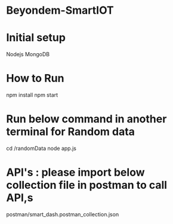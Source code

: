 # Beyondem-SmartIOT

# Initial setup

Nodejs
MongoDB

# How to Run 

npm install
npm start

# Run below command in another terminal for Random data  

cd /randomData
node app.js

# API's : please import below collection file in postman to call API,s

postman/smart_dash.postman_collection.json
